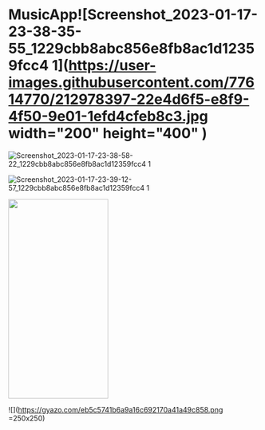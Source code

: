 # MusicApp![Screenshot_2023-01-17-23-38-35-55_1229cbb8abc856e8fb8ac1d12359fcc4 1](https://user-images.githubusercontent.com/77614770/212978397-22e4d6f5-e8f9-4f50-9e01-1efd4cfeb8c3.jpg  width="200" height="400" )

![Screenshot_2023-01-17-23-38-58-22_1229cbb8abc856e8fb8ac1d12359fcc4 1](https://user-images.githubusercontent.com/77614770/212979115-c61b4377-0298-4541-a248-df72a82f99cd.jpg)

![Screenshot_2023-01-17-23-39-12-57_1229cbb8abc856e8fb8ac1d12359fcc4 1](https://user-images.githubusercontent.com/77614770/212979228-6b354a5a-965d-40e6-ae3c-28c577255bf1.jpg)

<img src="https://camo.githubusercontent.com/..." data-canonical-src="https://user-images.githubusercontent.com/77614770/212979228-6b354a5a-965d-40e6-ae3c-28c577255bf1.jpg" width="200" height="400" />

![](https://gyazo.com/eb5c5741b6a9a16c692170a41a49c858.png =250x250)
